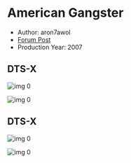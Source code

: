 # American Gangster

* Author: aron7awol
* [Forum Post](https://www.avsforum.com/threads/bass-eq-for-filtered-movies.2995212/post-58716860)
* Production Year: 2007

## DTS-X

![img 0](https://i.imgur.com/3iRvzUI.jpg)

![img 0](https://i.imgur.com/6CIoxW1.png)

## DTS-X

![img 0](https://i.imgur.com/QzKz3Gv.jpg)

![img 0](https://i.imgur.com/VhCcGcw.png)

